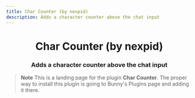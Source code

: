 ```yaml
---
title: Char Counter (by nexpid)
description: Adds a character counter above the chat input
---
```


<!--
  * This file was autogenerated
  * If you want to change anything, do so in the build.mjs script
  * https://github.com/nexpid/BunnyPlugins/edit/main/scripts/build.mjs
-->

<div align="center">
    <h1>Char Counter (by nexpid)</h1>
    <h3>Adds a character counter above the chat input</h3>
</div>

> **Note**
> This is a landing page for the plugin **Char Counter**. The proper way to install this plugin is going to Bunny's Plugins page and adding it there.
